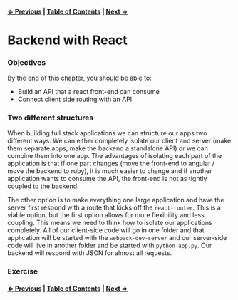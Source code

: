 #### [⇐ Previous](./07-testing_redux.md) | [Table of Contents](./../readme.md) | [Next ⇒](./09-react_redux_auth.md)

# Backend with React

### Objectives

By the end of this chapter, you should be able to:

- Build an API that a react front-end can consume
- Connect client side routing with an API 

### Two different structures

When building full stack applications we can structure our apps two different ways. We can either completely isolate our client and server (make them separate apps, make the backend a standalone API) or we can combine them into one app. The advantages of isolating each part of the application is that if one part changes (move the front-end to angular / move the backend to ruby), it is much easier to change and if another application wants to consume the API, the front-end is not as tightly coupled to the backend. 

The other option is to make everything one large application and have the server first respond with a route that kicks off the `react-router`. This is a viable option, but the first option allows for more flexibility and less coupling. This means we need to think how to isolate our applications completely. All of our client-side code will go in one folder and that application will be started with the `webpack-dev-server` and our server-side code will live in another folder and be started with `python app.py`. Our backend will respond with JSON for almost all requests.

### Exercise

#### [⇐ Previous](./07-testing_redux.md) | [Table of Contents](./../readme.md) | [Next ⇒](./09-react_redux_auth.md)
